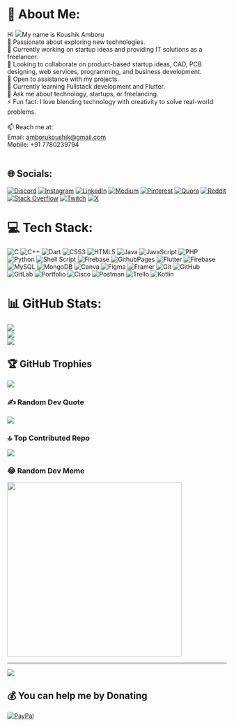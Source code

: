 # 💫 About Me:
Hi ![](https://user-images.githubusercontent.com/18350557/176309783-0785949b-9127-417c-8b55-ab5a4333674e.gif)My name is Koushik Amboru
<br>👀 Passionate about exploring new technologies.<br>🔭 Currently working on startup ideas and providing IT solutions as a freelancer.<br>👯 Looking to collaborate on product-based startup ideas, CAD, PCB designing, web services, programming, and business development.<br>🤝 Open to assistance with my projects.<br>🌱 Currently learning Fullstack development and Flutter.<br>💬 Ask me about technology, startups, or freelancing.<br>⚡ Fun fact: I love blending technology with creativity to solve real-world problems.<br><br>📫 Reach me at:<br>Email: amborukoushik@gmail.com<br>Mobile: +91 7780239794<br><br>


## 🌐 Socials:
[![Discord](https://img.shields.io/badge/Discord-%237289DA.svg?logo=discord&logoColor=white)](https://discord.gg/koushik_amboru) [![Instagram](https://img.shields.io/badge/Instagram-%23E4405F.svg?logo=Instagram&logoColor=white)](https://instagram.com/koushik_amboru) [![LinkedIn](https://img.shields.io/badge/LinkedIn-%230077B5.svg?logo=linkedin&logoColor=white)](https://linkedin.com/in/koushik-amboru) [![Medium](https://img.shields.io/badge/Medium-12100E?logo=medium&logoColor=white)](https://medium.com/@koushikamboru) [![Pinterest](https://img.shields.io/badge/Pinterest-%23E60023.svg?logo=Pinterest&logoColor=white)](https://pinterest.com/KoushikAmboru) [![Quora](https://img.shields.io/badge/Quora-%23B92B27.svg?logo=Quora&logoColor=white)](https://quora.com/profile/Koushik-Amboru) [![Reddit](https://img.shields.io/badge/Reddit-%23FF4500.svg?logo=Reddit&logoColor=white)](https://reddit.com/user/Loose-Anywhere3516) [![Stack Overflow](https://img.shields.io/badge/-Stackoverflow-FE7A16?logo=stack-overflow&logoColor=white)](https://stackoverflow.com/users/21439189/koushik) [![Twitch](https://img.shields.io/badge/Twitch-%239146FF.svg?logo=Twitch&logoColor=white)](https://twitch.tv/koushik_amboru) [![X](https://img.shields.io/badge/X-black.svg?logo=X&logoColor=white)](https://x.com/koushik_amboru) 

# 💻 Tech Stack:
![C](https://img.shields.io/badge/c-%2300599C.svg?style=for-the-badge&logo=c&logoColor=white) ![C++](https://img.shields.io/badge/c++-%2300599C.svg?style=for-the-badge&logo=c%2B%2B&logoColor=white) ![Dart](https://img.shields.io/badge/dart-%230175C2.svg?style=for-the-badge&logo=dart&logoColor=white) ![CSS3](https://img.shields.io/badge/css3-%231572B6.svg?style=for-the-badge&logo=css3&logoColor=white) ![HTML5](https://img.shields.io/badge/html5-%23E34F26.svg?style=for-the-badge&logo=html5&logoColor=white) ![Java](https://img.shields.io/badge/java-%23ED8B00.svg?style=for-the-badge&logo=openjdk&logoColor=white) ![JavaScript](https://img.shields.io/badge/javascript-%23323330.svg?style=for-the-badge&logo=javascript&logoColor=%23F7DF1E) ![PHP](https://img.shields.io/badge/php-%23777BB4.svg?style=for-the-badge&logo=php&logoColor=white) ![Python](https://img.shields.io/badge/python-3670A0?style=for-the-badge&logo=python&logoColor=ffdd54) ![Shell Script](https://img.shields.io/badge/shell_script-%23121011.svg?style=for-the-badge&logo=gnu-bash&logoColor=white) ![Firebase](https://img.shields.io/badge/firebase-%23039BE5.svg?style=for-the-badge&logo=firebase) ![GithubPages](https://img.shields.io/badge/github%20pages-121013?style=for-the-badge&logo=github&logoColor=white) ![Flutter](https://img.shields.io/badge/Flutter-%2302569B.svg?style=for-the-badge&logo=Flutter&logoColor=white) ![Firebase](https://img.shields.io/badge/firebase-a08021?style=for-the-badge&logo=firebase&logoColor=ffcd34) ![MySQL](https://img.shields.io/badge/mysql-4479A1.svg?style=for-the-badge&logo=mysql&logoColor=white) ![MongoDB](https://img.shields.io/badge/MongoDB-%234ea94b.svg?style=for-the-badge&logo=mongodb&logoColor=white) ![Canva](https://img.shields.io/badge/Canva-%2300C4CC.svg?style=for-the-badge&logo=Canva&logoColor=white) ![Figma](https://img.shields.io/badge/figma-%23F24E1E.svg?style=for-the-badge&logo=figma&logoColor=white) ![Framer](https://img.shields.io/badge/Framer-black?style=for-the-badge&logo=framer&logoColor=blue) ![Git](https://img.shields.io/badge/git-%23F05033.svg?style=for-the-badge&logo=git&logoColor=white) ![GitHub](https://img.shields.io/badge/github-%23121011.svg?style=for-the-badge&logo=github&logoColor=white) ![GitLab](https://img.shields.io/badge/gitlab-%23181717.svg?style=for-the-badge&logo=gitlab&logoColor=white) ![Portfolio](https://img.shields.io/badge/Portfolio-%23000000.svg?style=for-the-badge&logo=firefox&logoColor=#FF7139) ![Cisco](https://img.shields.io/badge/cisco-%23049fd9.svg?style=for-the-badge&logo=cisco&logoColor=black) ![Postman](https://img.shields.io/badge/Postman-FF6C37?style=for-the-badge&logo=postman&logoColor=white) ![Trello](https://img.shields.io/badge/Trello-%23026AA7.svg?style=for-the-badge&logo=Trello&logoColor=white) ![Kotlin](https://img.shields.io/badge/kotlin-%237F52FF.svg?style=for-the-badge&logo=kotlin&logoColor=white)
# 📊 GitHub Stats:
![](https://github-readme-stats.vercel.app/api?username=koushikamboru&theme=vue-dark&hide_border=false&include_all_commits=true&count_private=true)<br/>
![](https://github-readme-streak-stats.herokuapp.com/?user=koushikamboru&theme=vue-dark&hide_border=false)<br/>
![](https://github-readme-stats.vercel.app/api/top-langs/?username=koushikamboru&theme=vue-dark&hide_border=false&include_all_commits=true&count_private=true&layout=compact)

## 🏆 GitHub Trophies
![](https://github-profile-trophy.vercel.app/?username=koushikamboru&theme=shadow_green&no-frame=true&no-bg=true&margin-w=4)

### ✍️ Random Dev Quote
![](https://quotes-github-readme.vercel.app/api?type=horizontal&theme=merko)

### 🔝 Top Contributed Repo
![](https://github-contributor-stats.vercel.app/api?username=koushikamboru&limit=5&theme=vue-dark&combine_all_yearly_contributions=true)

### 😂 Random Dev Meme
<img src='https://memer-new.vercel.app/' style="height: 400px;"/>

---
[![](https://visitcount.itsvg.in/api?id=koushikamboru&icon=10&color=13)](https://visitcount.itsvg.in)

  ## 💰 You can help me by Donating
  [![PayPal](https://img.shields.io/badge/PayPal-00457C?style=for-the-badge&logo=paypal&logoColor=white)](https://paypal.me/KoushikA23) 

  
<!-- Proudly created with GPRM ( https://gprm.itsvg.in ) -->

